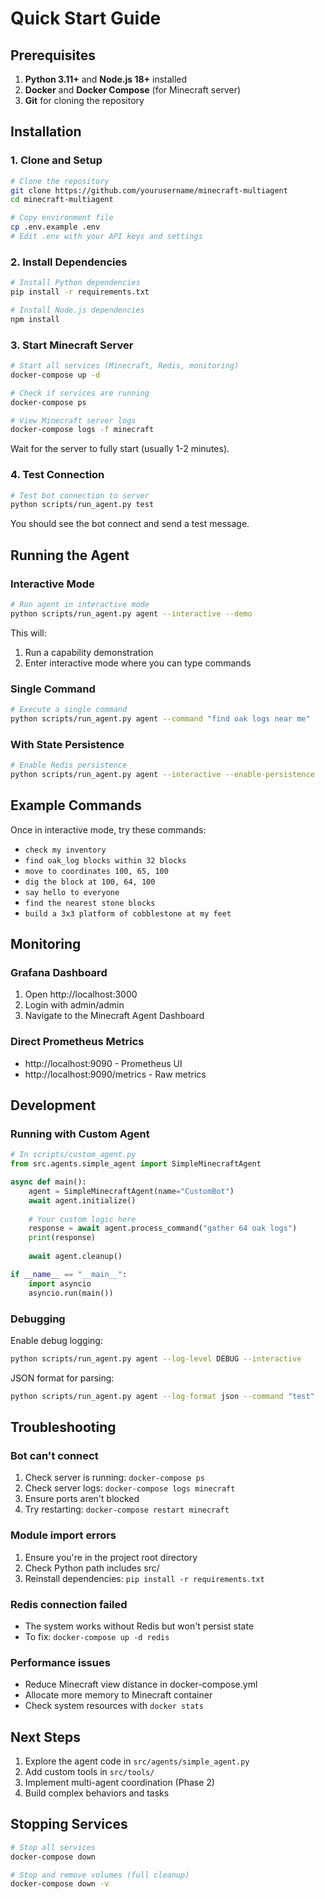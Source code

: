# Quick Start Guide

## Prerequisites

1. **Python 3.11+** and **Node.js 18+** installed
2. **Docker** and **Docker Compose** (for Minecraft server)
3. **Git** for cloning the repository

## Installation

### 1. Clone and Setup

```bash
# Clone the repository
git clone https://github.com/yourusername/minecraft-multiagent
cd minecraft-multiagent

# Copy environment file
cp .env.example .env
# Edit .env with your API keys and settings
```

### 2. Install Dependencies

```bash
# Install Python dependencies
pip install -r requirements.txt

# Install Node.js dependencies  
npm install
```

### 3. Start Minecraft Server

```bash
# Start all services (Minecraft, Redis, monitoring)
docker-compose up -d

# Check if services are running
docker-compose ps

# View Minecraft server logs
docker-compose logs -f minecraft
```

Wait for the server to fully start (usually 1-2 minutes).

### 4. Test Connection

```bash
# Test bot connection to server
python scripts/run_agent.py test
```

You should see the bot connect and send a test message.

## Running the Agent

### Interactive Mode

```bash
# Run agent in interactive mode
python scripts/run_agent.py agent --interactive --demo
```

This will:
1. Run a capability demonstration
2. Enter interactive mode where you can type commands

### Single Command

```bash
# Execute a single command
python scripts/run_agent.py agent --command "find oak logs near me"
```

### With State Persistence

```bash
# Enable Redis persistence
python scripts/run_agent.py agent --interactive --enable-persistence
```

## Example Commands

Once in interactive mode, try these commands:

- `check my inventory`
- `find oak_log blocks within 32 blocks`
- `move to coordinates 100, 65, 100`
- `dig the block at 100, 64, 100`
- `say hello to everyone`
- `find the nearest stone blocks`
- `build a 3x3 platform of cobblestone at my feet`

## Monitoring

### Grafana Dashboard

1. Open http://localhost:3000
2. Login with admin/admin
3. Navigate to the Minecraft Agent Dashboard

### Direct Prometheus Metrics

- http://localhost:9090 - Prometheus UI
- http://localhost:9090/metrics - Raw metrics

## Development

### Running with Custom Agent

```python
# In scripts/custom_agent.py
from src.agents.simple_agent import SimpleMinecraftAgent

async def main():
    agent = SimpleMinecraftAgent(name="CustomBot")
    await agent.initialize()
    
    # Your custom logic here
    response = await agent.process_command("gather 64 oak logs")
    print(response)
    
    await agent.cleanup()

if __name__ == "__main__":
    import asyncio
    asyncio.run(main())
```

### Debugging

Enable debug logging:
```bash
python scripts/run_agent.py agent --log-level DEBUG --interactive
```

JSON format for parsing:
```bash
python scripts/run_agent.py agent --log-format json --command "test"
```

## Troubleshooting

### Bot can't connect
1. Check server is running: `docker-compose ps`
2. Check server logs: `docker-compose logs minecraft`
3. Ensure ports aren't blocked
4. Try restarting: `docker-compose restart minecraft`

### Module import errors
1. Ensure you're in the project root directory
2. Check Python path includes src/
3. Reinstall dependencies: `pip install -r requirements.txt`

### Redis connection failed
- The system works without Redis but won't persist state
- To fix: `docker-compose up -d redis`

### Performance issues
- Reduce Minecraft view distance in docker-compose.yml
- Allocate more memory to Minecraft container
- Check system resources with `docker stats`

## Next Steps

1. Explore the agent code in `src/agents/simple_agent.py`
2. Add custom tools in `src/tools/`
3. Implement multi-agent coordination (Phase 2)
4. Build complex behaviors and tasks

## Stopping Services

```bash
# Stop all services
docker-compose down

# Stop and remove volumes (full cleanup)
docker-compose down -v
```